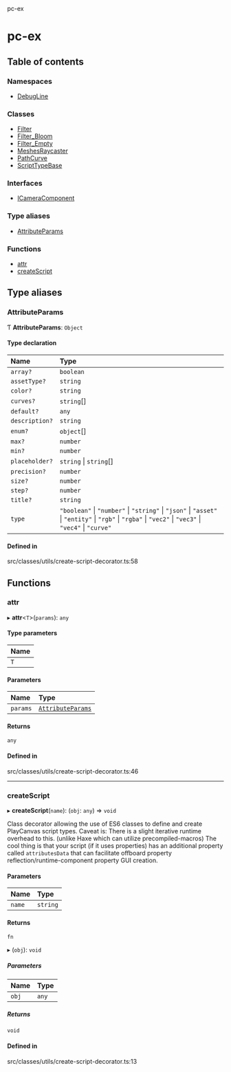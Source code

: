 pc-ex

# pc-ex

## Table of contents

### Namespaces

- [DebugLine](https://github.com/TheFBplus/pc-ex/blob/master/docs/md/modules/DebugLine.md)

### Classes

- [Filter](https://github.com/TheFBplus/pc-ex/blob/master/docs/md/classes/Filter.md)
- [Filter\_Bloom](https://github.com/TheFBplus/pc-ex/blob/master/docs/md/classes/Filter_Bloom.md)
- [Filter\_Empty](https://github.com/TheFBplus/pc-ex/blob/master/docs/md/classes/Filter_Empty.md)
- [MeshesRaycaster](https://github.com/TheFBplus/pc-ex/blob/master/docs/md/classes/MeshesRaycaster.md)
- [PathCurve](https://github.com/TheFBplus/pc-ex/blob/master/docs/md/classes/PathCurve.md)
- [ScriptTypeBase](https://github.com/TheFBplus/pc-ex/blob/master/docs/md/classes/ScriptTypeBase.md)

### Interfaces

- [ICameraComponent](https://github.com/TheFBplus/pc-ex/blob/master/docs/md/interfaces/ICameraComponent.md)

### Type aliases

- [AttributeParams](https://github.com/TheFBplus/pc-ex/blob/master/docs/md/README.md#attributeparams)

### Functions

- [attr](https://github.com/TheFBplus/pc-ex/blob/master/docs/md/README.md#attr)
- [createScript](https://github.com/TheFBplus/pc-ex/blob/master/docs/md/README.md#createscript)

## Type aliases

### AttributeParams

Ƭ **AttributeParams**: `Object`

#### Type declaration

| Name | Type |
| :------ | :------ |
| `array?` | `boolean` |
| `assetType?` | `string` |
| `color?` | `string` |
| `curves?` | `string`[] |
| `default?` | `any` |
| `description?` | `string` |
| `enum?` | `object`[] |
| `max?` | `number` |
| `min?` | `number` |
| `placeholder?` | `string` \| `string`[] |
| `precision?` | `number` |
| `size?` | `number` |
| `step?` | `number` |
| `title?` | `string` |
| `type` | ``"boolean"`` \| ``"number"`` \| ``"string"`` \| ``"json"`` \| ``"asset"`` \| ``"entity"`` \| ``"rgb"`` \| ``"rgba"`` \| ``"vec2"`` \| ``"vec3"`` \| ``"vec4"`` \| ``"curve"`` |

#### Defined in

src/classes/utils/create-script-decorator.ts:58

## Functions

### attr

▸ **attr**<`T`\>(`params`): `any`

#### Type parameters

| Name |
| :------ |
| `T` |

#### Parameters

| Name | Type |
| :------ | :------ |
| `params` | [`AttributeParams`](https://github.com/TheFBplus/pc-ex/blob/master/docs/md/README.md#attributeparams) |

#### Returns

`any`

#### Defined in

src/classes/utils/create-script-decorator.ts:46

___

### createScript

▸ **createScript**(`name`): (`obj`: `any`) => `void`

Class decorator allowing the use of ES6 classes
to define and create PlayCanvas script types.
Caveat is: There is a slight iterative runtime overhead to this. (unlike Haxe which can utilize precompiled-macros)
The cool thing is that your script (if it uses properties) has an additional property called `attributesData` that can facilitate offboard property reflection/runtime-component
property GUI creation.

#### Parameters

| Name | Type |
| :------ | :------ |
| `name` | `string` |

#### Returns

`fn`

▸ (`obj`): `void`

##### Parameters

| Name | Type |
| :------ | :------ |
| `obj` | `any` |

##### Returns

`void`

#### Defined in

src/classes/utils/create-script-decorator.ts:13
